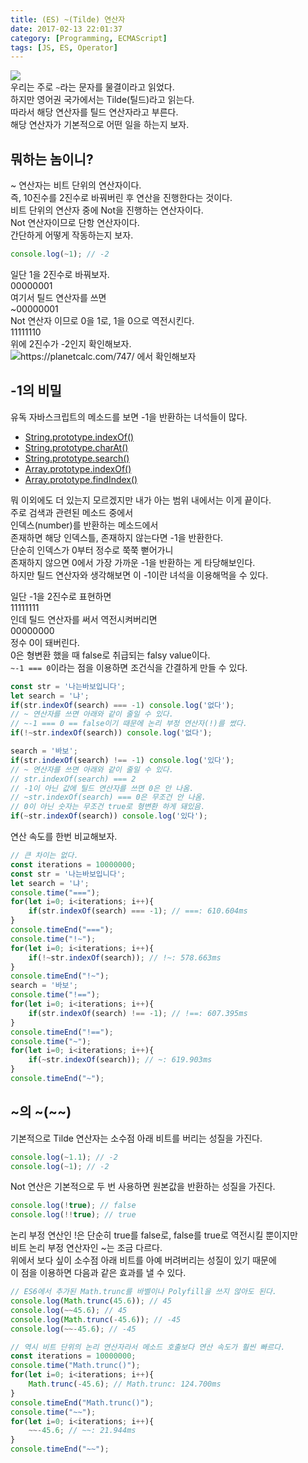 ```yaml
---
title: (ES) ~(Tilde) 연산자
date: 2017-02-13 22:01:37
category: [Programming, ECMAScript]
tags: [JS, ES, Operator]
---
```

![](thumb.png)  
우리는 주로 `~`라는 문자를 물결이라고 읽었다.  
하지만 영어권 국가에서는 Tilde(틸드)라고 읽는다.  
따라서 해당 연산자를 틸드 연산자라고 부른다.  
해당 연산자가 기본적으로 어떤 일을 하는지 보자.  

## 뭐하는 놈이니?
~ 연산자는 비트 단위의 연산자이다.  
즉, 10진수를 2진수로 바꿔버린 후 연산을 진행한다는 것이다.  
비트 단위의 연산자 중에 Not을 진행하는 연산자이다.  
Not 연산자이므로 단항 연산자이다.  
간단하게 어떻게 작동하는지 보자.  
```javascript
console.log(~1); // -2
```
일단 1을 2진수로 바꿔보자.  
00000001  
여기서 틸드 연산자를 쓰면  
~00000001  
Not 연산자 이므로 0을 1로, 1을 0으로 역전시킨다.  
11111110  
위에 2진수가 -2인지 확인해보자.  
![https://planetcalc.com/747/ 에서 확인해보자](01.png)  

## -1의 비밀
유독 자바스크립트의 메소드를 보면 -1을 반환하는 녀석들이 많다.  
* [String.prototype.indexOf()](https://developer.mozilla.org/ko/docs/Web/JavaScript/Reference/Global_Objects/String/indexOf)  
* [String.prototype.charAt()](https://developer.mozilla.org/ko/docs/Web/JavaScript/Reference/Global_Objects/String/charAt)  
* [String.prototype.search()](https://developer.mozilla.org/ko/docs/Web/JavaScript/Reference/Global_Objects/String/search)  
* [Array.prototype.indexOf()](https://developer.mozilla.org/ko/docs/Web/JavaScript/Reference/Global_Objects/Array/indexOf)  
* [Array.prototype.findIndex()](https://developer.mozilla.org/ko/docs/Web/JavaScript/Reference/Global_Objects/Array/findIndex)

뭐 이외에도 더 있는지 모르겠지만 내가 아는 범위 내에서는 이게 끝이다.  
주로 검색과 관련된 메소드 중에서  
인덱스(number)를 반환하는 메소드에서  
존재하면 해당 인덱스틀, 존재하지 않는다면 -1을 반환한다.  
단순히 인덱스가 0부터 정수로 쭉쭉 뻗어가니  
존재하지 않으면 0에서 가장 가까운 -1을 반환하는 게 타당해보인다.  
하지만 틸드 연산자와 생각해보면 이 -1이란 녀석을 이용해먹을 수 있다.  

일단 -1을 2진수로 표현하면  
11111111  
인데 틸드 연산자를 써서 역전시켜버리면  
00000000  
정수 0이 돼버린다.  
0은 형변환 했을 때 false로 취급되는 falsy value이다.  
`~-1 === 0`이라는 점을 이용하면 조건식을 간결하게 만들 수 있다.  
```javascript
const str = '나는바보입니다';
let search = '냐';
if(str.indexOf(search) === -1) console.log('없다');
// ~ 연산자를 쓰면 아래와 같이 줄일 수 있다.
// ~-1 === 0 == false이기 때문에 논리 부정 연산자(!)를 썼다.
if(!~str.indexOf(search)) console.log('없다');

search = '바보';
if(str.indexOf(search) !== -1) console.log('있다');
// ~ 연산자를 쓰면 아래와 같이 줄일 수 있다.
// str.indexOf(search) === 2
// -1이 아닌 값에 틸드 연산자를 쓰면 0은 안 나옴.
// ~str.indexOf(search) === 0은 무조건 안 나옴.
// 0이 아닌 숫자는 무조건 true로 형변환 하게 돼있음.
if(~str.indexOf(search)) console.log('있다');
```
연산 속도를 한번 비교해보자.  
```javascript
// 큰 차이는 없다.
const iterations = 10000000;
const str = '나는바보입니다';
let search = '냐';
console.time("===");
for(let i=0; i<iterations; i++){
    if(str.indexOf(search) === -1); // ===: 610.604ms
}
console.timeEnd("===");
console.time("!~");
for(let i=0; i<iterations; i++){
    if(!~str.indexOf(search)); // !~: 578.663ms
}
console.timeEnd("!~");
search = '바보';
console.time("!==");
for(let i=0; i<iterations; i++){
    if(str.indexOf(search) !== -1); // !==: 607.395ms
}
console.timeEnd("!==");
console.time("~");
for(let i=0; i<iterations; i++){
    if(~str.indexOf(search)); // ~: 619.903ms
}
console.timeEnd("~");
```

## ~의 ~(~~)
기본적으로 Tilde 연산자는 소수점 아래 비트를 버리는 성질을 가진다.  
```javascript
console.log(~1.1); // -2
console.log(~1); // -2
```
Not 연산은 기본적으로 두 번 사용하면 원본값을 반환하는 성질을 가진다.  
```javascript
console.log(!true); // false
console.log(!!true); // true
```
논리 부정 연산인 !은 단순히 true를 false로, false를 true로 역전시킬 뿐이지만  
비트 논리 부정 연산자인 ~는 조금 다르다.  
위에서 보다 싶이 소수점 아래 비트를 아예 버려버리는 성질이 있기 때문에  
이 점을 이용하면 다음과 같은 효과를 낼 수 있다.  
```javascript
// ES6에서 추가된 Math.trunc를 바벨이나 Polyfill을 쓰지 않아도 된다.
console.log(Math.trunc(45.6)); // 45
console.log(~~45.6); // 45
console.log(Math.trunc(-45.6)); // -45
console.log(~~-45.6); // -45

// 역시 비트 단위의 논리 연산자라서 메소드 호출보다 연산 속도가 훨씬 빠르다.
const iterations = 10000000;
console.time("Math.trunc()");
for(let i=0; i<iterations; i++){
    Math.trunc(-45.6); // Math.trunc: 124.700ms
}
console.timeEnd("Math.trunc()");
console.time("~~");
for(let i=0; i<iterations; i++){
    ~~-45.6; // ~~: 21.944ms
}
console.timeEnd("~~");
```